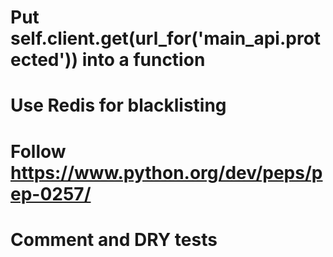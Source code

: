 # Put self.client.get(url_for('main_api.protected')) into a function
# Use Redis for blacklisting
# Follow https://www.python.org/dev/peps/pep-0257/
# Comment and DRY tests
